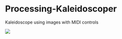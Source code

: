 # Processing-Kaleidoscoper
Kaleidoscope using images with MIDI controls

[![](https://gifs.com/gif/kaleidoscoper-midi-oVRl23)](https://gifs.com/gif/kaleidoscoper-midi-oVRl23)
